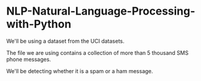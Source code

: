 # NLP-Natural-Language-Processing-with-Python

We'll be using a dataset from the UCI datasets.

The file we are using contains a collection of more than 5 thousand SMS phone messages. 

We'll be detecting whether it is a spam or a ham message.
